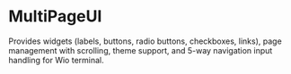 # MultiPageUI
Provides widgets (labels, buttons, radio buttons, checkboxes, links), page management with scrolling, theme support, and 5-way navigation input handling for Wio terminal.
